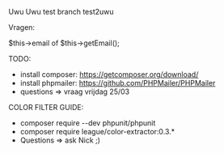 Uwu
Uwu
test branch
test2uwu

Vragen:

$this->email of $this->getEmail();

TODO:
- install composer: https://getcomposer.org/download/
- install phpmailer: https://github.com/PHPMailer/PHPMailer
- questions => vraag vrijdag 25/03


COLOR FILTER GUIDE:
- composer require --dev phpunit/phpunit
- composer require league/color-extractor:0.3.*
- Questions => ask Nick ;)